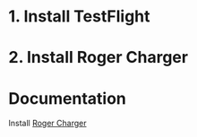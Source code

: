 # 1. Install TestFlight
# 2. Install Roger Charger

# Documentation
Install [Roger Charger](https://testflight.apple.com/join/VT1g4438)

